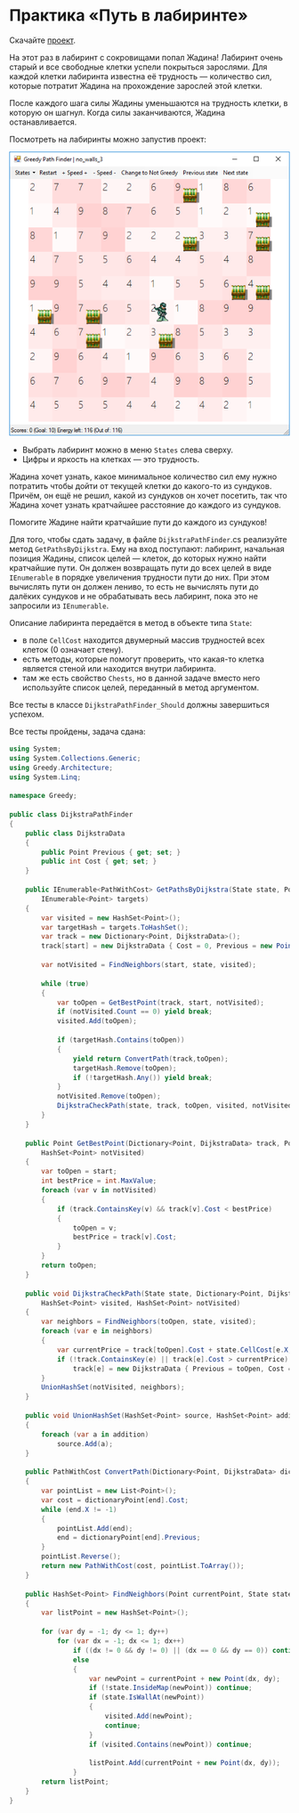 # Практика «Путь в лабиринте»

Скачайте [проект](Greedy.zip).

На этот раз в лабиринт с сокровищами попал Жадина! Лабиринт очень старый и все свободные клетки успели покрыться зарослями. Для каждой клетки лабиринта известна её трудность — количество сил, которые потратит Жадина на прохождение зарослей этой клетки.

После каждого шага силы Жадины уменьшаются на трудность клетки, в которую он шагнул. Когда силы заканчиваются, Жадина останавливается.

Посмотреть на лабиринты можно запустив проект:

<p float="left">
<img src="greedy.png" width="600" />
</p>

- Выбрать лабиринт можно в меню `States` слева сверху.
- Цифры и яркость на клетках — это трудность.

Жадина хочет узнать, какое минимальное количество сил ему нужно потратить чтобы дойти от текущей клетки до какого-то из сундуков. Причём, он ещё не решил, какой из сундуков он хочет посетить, так что Жадина хочет узнать кратчайшее расстояние до каждого из сундуков.

Помогите Жадине найти кратчайшие пути до каждого из сундуков!

Для того, чтобы сдать задачу, в файле `DijkstraPathFinder`.cs реализуйте метод `GetPathsByDijkstra`. Ему на вход поступают: лабиринт, начальная позиция Жадины, список целей — клеток, до которых нужно найти кратчайшие пути. Он должен возвращать пути до всех целей в виде `IEnumerable` в порядке увеличения трудности пути до них. При этом вычислять пути он должен лениво, то есть не вычислять пути до далёких сундуков и не обрабатывать весь лабиринт, пока это не запросили из `IEnumerable`.

Описание лабиринта передаётся в метод в объекте типа `State`:
- в поле `CellCost` находится двумерный массив трудностей всех клеток (0 означает стену).
- есть методы, которые помогут проверить, что какая-то клетка является стеной или находится внутри лабиринта.
- там же есть свойство `Chests`, но в данной задаче вместо него используйте список целей, переданный в метод аргументом.

Все тесты в классе `DijkstraPathFinder_Should` должны завершиться успехом.

Все тесты пройдены, задача сдана:
```cs
using System;
using System.Collections.Generic;
using Greedy.Architecture;
using System.Linq;

namespace Greedy;

public class DijkstraPathFinder
{
    public class DijkstraData
    {
        public Point Previous { get; set; }
        public int Cost { get; set; }
    }
    
    public IEnumerable<PathWithCost> GetPathsByDijkstra(State state, Point start,
        IEnumerable<Point> targets)
    {
        var visited = new HashSet<Point>();
        var targetHash = targets.ToHashSet();
        var track = new Dictionary<Point, DijkstraData>();
        track[start] = new DijkstraData { Cost = 0, Previous = new Point(-1, -1) };
    
        var notVisited = FindNeighbors(start, state, visited);
    
        while (true)
        {
            var toOpen = GetBestPoint(track, start, notVisited);
            if (notVisited.Count == 0) yield break;
            visited.Add(toOpen);
    
            if (targetHash.Contains(toOpen))
            {
                yield return ConvertPath(track,toOpen);
                targetHash.Remove(toOpen);
                if (!targetHash.Any()) yield break;
            }
            notVisited.Remove(toOpen);
            DijkstraCheckPath(state, track, toOpen, visited, notVisited);
        }
    }
    
    public Point GetBestPoint(Dictionary<Point, DijkstraData> track, Point start,
        HashSet<Point> notVisited)
    {
        var toOpen = start;
        int bestPrice = int.MaxValue;
        foreach (var v in notVisited)
        {
            if (track.ContainsKey(v) && track[v].Cost < bestPrice)
            {
                toOpen = v;
                bestPrice = track[v].Cost;
            }
        }
        return toOpen;
    }
    
    public void DijkstraCheckPath(State state, Dictionary<Point, DijkstraData> track, Point toOpen,
        HashSet<Point> visited, HashSet<Point> notVisited)
    {
        var neighbors = FindNeighbors(toOpen, state, visited);
        foreach (var e in neighbors)
        {
            var currentPrice = track[toOpen].Cost + state.CellCost[e.X, e.Y];
            if (!track.ContainsKey(e) || track[e].Cost > currentPrice)
                track[e] = new DijkstraData { Previous = toOpen, Cost = currentPrice };
        }
        UnionHashSet(notVisited, neighbors);
    }
    
    public void UnionHashSet(HashSet<Point> source, HashSet<Point> addition)
    {
        foreach (var a in addition)
            source.Add(a);
    }
    
    public PathWithCost ConvertPath(Dictionary<Point, DijkstraData> dictionaryPoint, Point end)
    {
        var pointList = new List<Point>();
        var cost = dictionaryPoint[end].Cost;
        while (end.X != -1)
        {
            pointList.Add(end);
            end = dictionaryPoint[end].Previous;
        }
        pointList.Reverse();
        return new PathWithCost(cost, pointList.ToArray());
    }
    
    public HashSet<Point> FindNeighbors(Point currentPoint, State state, HashSet<Point> visited)
    {
        var listPoint = new HashSet<Point>();
    
        for (var dy = -1; dy <= 1; dy++)
            for (var dx = -1; dx <= 1; dx++)
                if ((dx != 0 && dy != 0) || (dx == 0 && dy == 0)) continue;
                else
                {
                    var newPoint = currentPoint + new Point(dx, dy);
                    if (!state.InsideMap(newPoint)) continue;
                    if (state.IsWallAt(newPoint))
                    {
                        visited.Add(newPoint);
                        continue;
                    }
                    if (visited.Contains(newPoint)) continue;
    
                    listPoint.Add(currentPoint + new Point(dx, dy));
                }
        return listPoint;
    }
}
```
